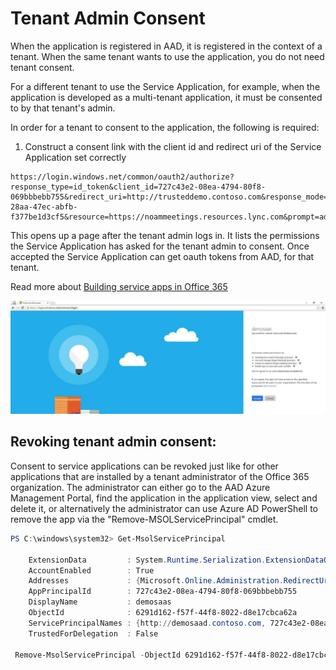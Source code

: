 # Tenant Admin Consent

 
When the application is registered in AAD, it is registered in the context of a tenant. When the same tenant wants to use the application, you do not need tenant consent.
 
For a different tenant to use the Service Application, for example, when the application is developed as a multi-tenant application, it must be consented to by that tenant's admin.
 
In order for a tenant to consent to the application, the following is required:
 
1. Construct a consent link with the client id and redirect uri of the Service Application set correctly
 
 ```https
 https://login.windows.net/common/oauth2/authorize?response_type=id_token&client_id=727c43e2-08ea-4794-80f8-069bbbebb755&redirect_uri=http://trusteddemo.contoso.com&response_mode=form_post&nonce=a4014117-28aa-47ec-abfb-f377be1d3cf5&resource=https://noammeetings.resources.lync.com&prompt=admin_consent
``` 
This opens up a page after the tenant admin logs in. It lists the permissions the Service Application has asked for the tenant admin to consent. Once accepted the Service Application can get oauth tokens from AAD, for that tenant.
 
Read more about [Building service apps in Office 365](https://msdn.microsoft.com/en-us/office/office365/howto/building-service-apps-in-office-365)

![Tenant adiministrator consent dialog](images/TenantAdminConsentImage002.jpg "image") 

 
## Revoking tenant admin consent:
 
Consent to service applications can be revoked just like for other applications that are installed by a tenant administrator of the Office 365 organization. The administrator can either go to the AAD Azure Management Portal, find the application in the application view, select and delete it, or alternatively the administrator can use Azure AD PowerShell to remove the app via the "Remove-MSOLServicePrincipal" cmdlet.
 

```PowerShell 
PS C:\windows\system32> Get-MsolServicePrincipal
 
    ExtensionData         : System.Runtime.Serialization.ExtensionDataObject
    AccountEnabled        : True
    Addresses             : {Microsoft.Online.Administration.RedirectUri}
    AppPrincipalId        : 727c43e2-08ea-4794-80f8-069bbbebb755
    DisplayName           : demosaas
    ObjectId              : 6291d162-f57f-44f8-8022-d8e17cbca62a
    ServicePrincipalNames : {http://demosaad.contoso.com, 727c43e2-08ea-4794-80f8-069bbbebb755}
    TrustedForDelegation  : False

 Remove-MsolServicePrincipal -ObjectId 6291d162-f57f-44f8-8022-d8e17cbca62a
 
```  